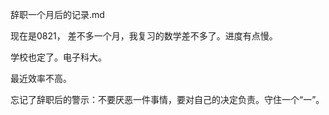 辞职一个月后的记录.md


现在是0821， 差不多一个月，我复习的数学差不多了。进度有点慢。

学校也定了。电子科大。

最近效率不高。

忘记了辞职后的警示：不要厌恶一件事情，要对自己的决定负责。守住一个“一”。